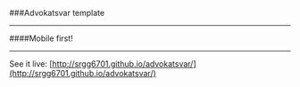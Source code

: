 ###Advokatsvar template
***
####Mobile first!
***
See it live: [http://srgg6701.github.io/advokatsvar/](http://srgg6701.github.io/advokatsvar/)
